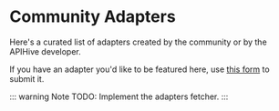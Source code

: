 # Community Adapters

Here's a curated list of adapters created by the community or by the APIHive developer.

If you have an adapter you'd like to be featured here, use [this form](/community-adapter-submission) to submit it.


::: warning Note
TODO: Implement the adapters fetcher.
:::


